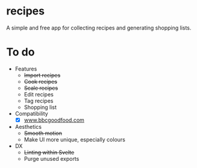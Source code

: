 # recipes

A simple and free app for collecting recipes and generating shopping lists.

# To do

- Features
  - ~~Import recipes~~
  - ~~Cook recipes~~
  - ~~Scale recipes~~
  - Edit recipes
  - Tag recipes
  - Shopping list
- Compatibility
  - [x] www.bbcgoodfood.com
- Aesthetics
  - ~~Smooth motion~~
  - Make UI more unique, especially colours
- DX
  - ~~Linting within Svelte~~
  - Purge unused exports
